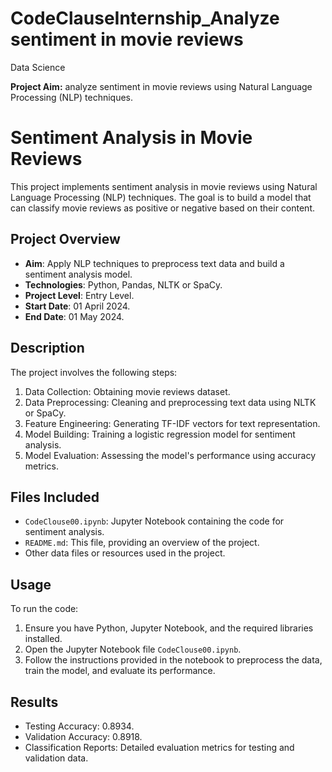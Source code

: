 # CodeClauseInternship_Analyze sentiment in movie reviews
Data Science

**Project Aim:** analyze sentiment in movie reviews using Natural Language Processing (NLP) techniques.

# Sentiment Analysis in Movie Reviews

This project implements sentiment analysis in movie reviews using Natural Language Processing (NLP) techniques. The goal is to build a model that can classify movie reviews as positive or negative based on their content.

## Project Overview

- **Aim**: Apply NLP techniques to preprocess text data and build a sentiment analysis model.
- **Technologies**: Python, Pandas, NLTK or SpaCy.
- **Project Level**: Entry Level.
- **Start Date**: 01 April 2024.
- **End Date**: 01 May 2024.

## Description

The project involves the following steps:

1. Data Collection: Obtaining movie reviews dataset.
2. Data Preprocessing: Cleaning and preprocessing text data using NLTK or SpaCy.
3. Feature Engineering: Generating TF-IDF vectors for text representation.
4. Model Building: Training a logistic regression model for sentiment analysis.
5. Model Evaluation: Assessing the model's performance using accuracy metrics.

## Files Included

- `CodeClouse00.ipynb`: Jupyter Notebook containing the code for sentiment analysis.
- `README.md`: This file, providing an overview of the project.
- Other data files or resources used in the project.

## Usage

To run the code:

1. Ensure you have Python, Jupyter Notebook, and the required libraries installed.
2. Open the Jupyter Notebook file `CodeClouse00.ipynb`.
3. Follow the instructions provided in the notebook to preprocess the data, train the model, and evaluate its performance.

## Results

- Testing Accuracy: 0.8934.
- Validation Accuracy: 0.8918.
- Classification Reports: Detailed evaluation metrics for testing and validation data.



